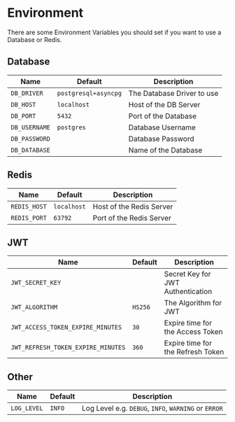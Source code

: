 # Environment

There are some Environment Variables you should
set if you want to use a Database or Redis.

## Database

Name         | Default              | Description
-------------|----------------------|------------
`DB_DRIVER`  | `postgresql+asyncpg` | The Database Driver to use
`DB_HOST`    | `localhost`          | Host of the DB Server
`DB_PORT`    | `5432`               | Port of the Database
`DB_USERNAME`| `postgres`           | Database Username
`DB_PASSWORD`| ` `                  | Database Password
`DB_DATABASE`|                      | Name of the Database

## Redis
Name         | Default              | Description
-------------|----------------------|------------
`REDIS_HOST` | `localhost`          | Host of the Redis Server
`REDIS_PORT` | `63792`              | Port of the Redis Server

## JWT
Name                             | Default              | Description
---------------------------------|----------------------|------------
`JWT_SECRET_KEY`                 |                      | Secret Key for JWT Authentication
`JWT_ALGORITHM`                  | `HS256`              | The Algorithm for JWT
`JWT_ACCESS_TOKEN_EXPIRE_MINUTES`|`30`                  | Expire time for the Access Token
`JWT_REFRESH_TOKEN_EXPIRE_MINUTES`|`360`                | Expire time for the Refresh Token

## Other
Name         | Default              | Description
-------------|----------------------|------------
`LOG_LEVEL` | `INFO`                | Log Level e.g. `DEBUG`, `INFO`, `WARNING` or `ERROR`
